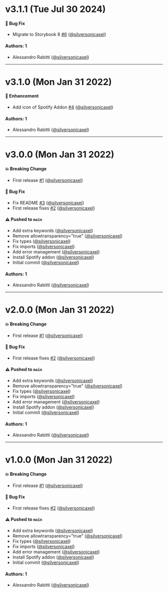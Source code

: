 # v3.1.1 (Tue Jul 30 2024)

#### 🐛 Bug Fix

- Migrate to Storybook 8 [#6](https://github.com/silversonicaxel/storybook-addon-spotify/pull/6) ([@silversonicaxel](https://github.com/silversonicaxel))

#### Authors: 1

- Alessandro Rabitti ([@silversonicaxel](https://github.com/silversonicaxel))

---

# v3.1.0 (Mon Jan 31 2022)

#### 🚀 Enhancement

- Add icon of Spotify Addon [#4](https://github.com/silversonicaxel/storybook-addon-spotify/pull/4) ([@silversonicaxel](https://github.com/silversonicaxel))

#### Authors: 1

- Alessandro Rabitti ([@silversonicaxel](https://github.com/silversonicaxel))

---

# v3.0.0 (Mon Jan 31 2022)

#### 💥 Breaking Change

- First release [#1](https://github.com/silversonicaxel/storybook-addon-spotify/pull/1) ([@silversonicaxel](https://github.com/silversonicaxel))

#### 🐛 Bug Fix

- Fix README [#3](https://github.com/silversonicaxel/storybook-addon-spotify/pull/3) ([@silversonicaxel](https://github.com/silversonicaxel))
- First release fixes [#2](https://github.com/silversonicaxel/storybook-addon-spotify/pull/2) ([@silversonicaxel](https://github.com/silversonicaxel))

#### ⚠️ Pushed to `main`

- Add extra keywords ([@silversonicaxel](https://github.com/silversonicaxel))
- Remove allowtransparency="true" ([@silversonicaxel](https://github.com/silversonicaxel))
- Fix types ([@silversonicaxel](https://github.com/silversonicaxel))
- Fix imports ([@silversonicaxel](https://github.com/silversonicaxel))
- Add error management ([@silversonicaxel](https://github.com/silversonicaxel))
- Install Spotify addon ([@silversonicaxel](https://github.com/silversonicaxel))
- Initial commit ([@silversonicaxel](https://github.com/silversonicaxel))

#### Authors: 1

- Alessandro Rabitti ([@silversonicaxel](https://github.com/silversonicaxel))

---

# v2.0.0 (Mon Jan 31 2022)

#### 💥 Breaking Change

- First release [#1](https://github.com/silversonicaxel/storybook-addon-spotify/pull/1) ([@silversonicaxel](https://github.com/silversonicaxel))

#### 🐛 Bug Fix

- First release fixes [#2](https://github.com/silversonicaxel/storybook-addon-spotify/pull/2) ([@silversonicaxel](https://github.com/silversonicaxel))

#### ⚠️ Pushed to `main`

- Add extra keywords ([@silversonicaxel](https://github.com/silversonicaxel))
- Remove allowtransparency="true" ([@silversonicaxel](https://github.com/silversonicaxel))
- Fix types ([@silversonicaxel](https://github.com/silversonicaxel))
- Fix imports ([@silversonicaxel](https://github.com/silversonicaxel))
- Add error management ([@silversonicaxel](https://github.com/silversonicaxel))
- Install Spotify addon ([@silversonicaxel](https://github.com/silversonicaxel))
- Initial commit ([@silversonicaxel](https://github.com/silversonicaxel))

#### Authors: 1

- Alessandro Rabitti ([@silversonicaxel](https://github.com/silversonicaxel))

---

# v1.0.0 (Mon Jan 31 2022)

#### 💥 Breaking Change

- First release [#1](https://github.com/silversonicaxel/storybook-addon-spotify/pull/1) ([@silversonicaxel](https://github.com/silversonicaxel))

#### 🐛 Bug Fix

- First release fixes [#2](https://github.com/silversonicaxel/storybook-addon-spotify/pull/2) ([@silversonicaxel](https://github.com/silversonicaxel))

#### ⚠️ Pushed to `main`

- Add extra keywords ([@silversonicaxel](https://github.com/silversonicaxel))
- Remove allowtransparency="true" ([@silversonicaxel](https://github.com/silversonicaxel))
- Fix types ([@silversonicaxel](https://github.com/silversonicaxel))
- Fix imports ([@silversonicaxel](https://github.com/silversonicaxel))
- Add error management ([@silversonicaxel](https://github.com/silversonicaxel))
- Install Spotify addon ([@silversonicaxel](https://github.com/silversonicaxel))
- Initial commit ([@silversonicaxel](https://github.com/silversonicaxel))

#### Authors: 1

- Alessandro Rabitti ([@silversonicaxel](https://github.com/silversonicaxel))
